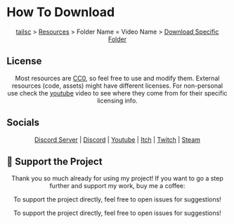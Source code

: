 # How To Download
<p align="center">
  <a href="https://github.com/tailsc/tailsc">tailsc</a> > 
  <a href="https://github.com/tailsc/tailsc/tree/main/Resources">Resources</a> > Folder Name = Video Name > 
  <a href="https://download-directory.github.io/">Download Specific Folder</a>
</p>

## License

<p align="center">
Most resources are <a href="https://creativecommons.org/public-domain/cc0/">CC0</a>, so feel free to use and modify them. External resources (code, assets) might have different licenses. For non-personal use check the <a href="https://www.youtube.com/@CrowGamesDev?sub_confirmation=1">youtube</a> video to see where they come from for their specific licensing info.
</p>

## Socials

<p align="center">
  <a href="https://discord.com/invite/bQTPTc5Qrt">Discord Server</a> | 
  <a href="https://discordapp.com/users/364076254812438538">Discord</a> | 
  <a href="https://www.youtube.com/@CrowGamesDev?sub_confirmation=1">Youtube</a> |
  <a href="https://crowgamesdev.itch.io">Itch</a> |
  <a href="https://www.twitch.tv/crowgamesdev">Twitch</a> |
  <a href="https://store.steampowered.com/publisher/CrowGames">Steam</a>
</p>

## 💖 Support the Project

<p align="center">
  Thank you so much already for using my project! If you want to go a step further and support my work, buy me a coffee:
</p>
<p align="center">
  To support the project directly, feel free to open issues for suggestions!
</p>
<p align="center">
  To support the project directly, feel free to open issues for suggestions!
</p>
